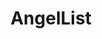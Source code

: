 ---
blog: https://blog.angel.co/
colors: ["#000000"]
facebook: https://www.facebook.com/angellist/
github: AngelList
linkedin: https://www.linkedin.com/company/angellist
logohandle: angel
sort: angellist
title: AngelList
twitter: angellist
website: https://angel.co/
wikipedia: https://en.wikipedia.org/wiki/AngelList
---